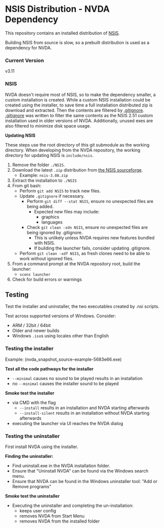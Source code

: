# NSIS Distribution - NVDA Dependency 

This repository contains an installed distribution of [NSIS](https://nsis.sourceforge.io/).

Building NSIS from source is slow, so a prebuilt distribution is used as a dependency for NVDA.

### Current Version

v3.11

### NSIS

NVDA doesn't require most of NSIS, so to make the dependency smaller,
a custom installation is created.
While a custom NSIS installation could be created using the installer,
to save time a full installation distributed zip is download and extracted.
Then the contents are filtered by [.gitignore](./.gitignore).
[.gitignore](./.gitignore) was written to filter the same contents
as the NSIS 2.51 custom installation used in older versions of NVDA.
Additionally, unused exes are also filtered to minimize disk space usage.

**Updating NSIS**

These steps use the root directory of this git submodule as the working directory.
When developing from the NVDA repository, the working directory for updating NSIS is `include/nsis`.

1. Remove the folder `./NSIS`.
1. Download the latest `.zip` distribution from [the NSIS sourceforge](https://sourceforge.net/projects/nsis/files/).
    - Example: `nsis-3.08.zip`
1. Extract the installation to `./NSIS`
1. From git bash:
    - Perform `git add NSIS` to track new files.
    - Update `.gitignore` if necessary.
      - Perform `git diff --stat NSIS`, ensure no unexpected files are being added.
        - Expected new files may include:
          - graphics
          - languages
      - Check `git clean -xdn NSIS`, ensure no unexpected files are being ignored by .gitignore.
        - This is unlikely unless NVDA requires new features bundled with NSIS.
        - If building the launcher fails, consider updating .gitignore.
    - Perform `git clean -xdf NSIS`, as fresh clones need to be able to work without ignored files.
1. From a command prompt at the NVDA repository root, build the launcher:
    - `scons launcher`
1. Check for build errors or warnings

## Testing
Test the installer and uninstaller, the two executables created by .nsi scripts.

Test across supported versions of Windows.
Consider:
- ARM / 32bit / 64bit
- Older and newer builds
- Windows `.iso`s using locales other than English

### Testing the installer

Example: (nvda_snapshot_source-example-5683e66.exe)

**Test all the code pathways for the installer**
- `--minimal` causes no sound to be played results in an installation
- no `--minimal` causes the installer sound to be played

**Smoke test the installer**
- via CMD with the flag
  - `--install` results in an installation and NVDA starting afterwards
  - `--install-silent` results in an installation without NVDA starting afterwards
- executing the launcher via UI reaches the NVDA dialog

### Testing the uninstaller 

First install NVDA using the installer.

**Finding the uninstaller:**
- Find uninstall.exe in the NVDA installation folder.
- Ensure that "Uninstall NVDA" can be found via the Windows search menu.
- Ensure that NVDA can be found in the Windows uninstaller tool: "Add or Remove programs"

**Smoke test the uninstaller**
- Executing the uninstaller and completing the un-installation:
  - keeps user config
  - removes NVDA from Start Menu
  - removes NVDA from the installed folder
